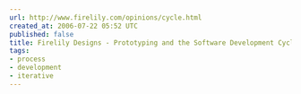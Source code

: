 ```yaml
---
url: http://www.firelily.com/opinions/cycle.html
created_at: 2006-07-22 05:52 UTC
published: false
title: Firelily Designs - Prototyping and the Software Development Cycle
tags:
- process
- development
- iterative
---
```



